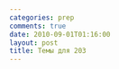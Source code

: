 ```yaml
---
categories: prep
comments: true
date: 2010-09-01T01:16:00
layout: post
title: Темы для 203
---
```


